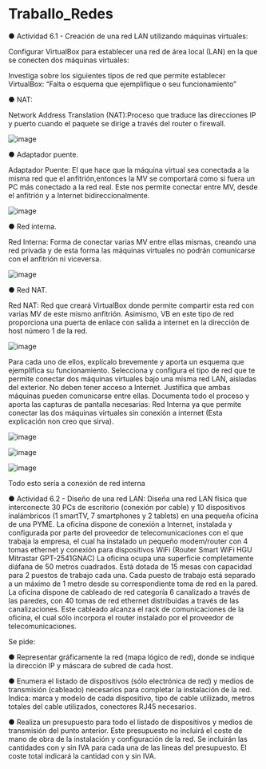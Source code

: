 # Traballo_Redes

● Actividad 6.1 - Creación de una red LAN utilizando máquinas virtuales: 

Configurar VirtualBox para establecer una red de área local (LAN) en la que se conecten dos máquinas virtuales: 




Investiga sobre los siguientes tipos de red que permite establecer VirtualBox:
“Falta o esquema que ejemplifique o seu funcionamiento”


 ● NAT: 
 

Network Address Translation (NAT):Proceso que traduce las direcciones IP y puerto cuando el paquete se dirige a través del router o firewall.


![image](https://github.com/Nardo104/Traballo_Redes/assets/164507058/beef8f77-e12c-4a16-ad63-42d145922418)




● Adaptador puente. 

Adaptador Puente: El que hace que la máquina virtual sea conectada a la misma red que el anfitrión,entonces la MV se comportará como si fuera un PC más conectado a la red real. Este nos permite conectar entre MV, desde el anfitrión y a Internet bidireccionalmente.


![image](https://github.com/Nardo104/Traballo_Redes/assets/164507058/9cde1bc9-aeaf-44bb-86bb-2585d0827810)



● Red interna.

Red Interna: Forma de conectar varias MV entre ellas mismas, creando una red privada y de esta forma las máquinas virtuales no podrán comunicarse con el anfitrión ni viceversa.


![image](https://github.com/Nardo104/Traballo_Redes/assets/164507058/9d0b5173-0557-47a4-ac1f-8761a7c7cf87)


● Red NAT.

Red NAT: Red que creará VirtualBox donde permite compartir esta red con varias MV de este mismo anfitrión. Asimismo, VB en este tipo de red proporciona una puerta de enlace con salida a internet en la dirección de host número 1 de la red.


![image](https://github.com/Nardo104/Traballo_Redes/assets/164507058/06ce15b8-6c71-46bb-9f20-a5a461c78889)




 Para cada uno de ellos, explícalo brevemente y aporta un esquema que ejemplifica su funcionamiento. Selecciona y configura el tipo de red que te permite conectar dos máquinas virtuales bajo una misma red LAN, aisladas del exterior. No deben tener acceso a Internet. Justifica que ambas máquinas pueden comunicarse entre ellas. Documenta todo el proceso y aporta las capturas de pantalla necesarias: 
Red Interna ya que permite conectar las dos máquinas virtuales sin conexión a internet (Esta explicación non creo que sirva).


![image](https://github.com/Nardo104/Traballo_Redes/assets/164507058/b8ffa6fe-2693-455f-9f7b-ea74177cd3df)


![image](https://github.com/Nardo104/Traballo_Redes/assets/164507058/6924d275-8928-474d-8bce-d03d0817af6d)



![image](https://github.com/Nardo104/Traballo_Redes/assets/164507058/498e52a9-925f-4605-8bf9-e06258d5905b)




Todo esto sería a conexión de red interna










● Actividad 6.2 - Diseño de una red LAN:
 Diseña una red LAN física que interconecte 30 PCs de escritorio (conexión por cable) y 10 dispositivos inalámbricos (1 smartTV, 7 smartphones y 2 tablets) en una pequeña oficina de una PYME. La oficina dispone de conexión a Internet, instalada y configurada por parte del proveedor de telecomunicaciones con el que trabaja la empresa, el cual ha instalado un pequeño modem/router con 4 tomas ethernet y conexión para dispositivos WiFi (Router Smart WiFi HGU Mitrastar GPT-2541GNAC) La oficina ocupa una superficie completamente diáfana de 50 metros cuadrados.
 Está dotada de 15 mesas con capacidad para 2 puestos de trabajo cada una. Cada puesto de trabajo está separado a un máximo de 1 metro desde su correspondiente toma de red en la pared. La oficina dispone de cableado de red categoría 6 canalizado a través de las paredes, con 40 tomas de red ethernet distribuidas a través de las canalizaciones. Este cableado alcanza el rack de comunicaciones de la oficina, el cual sólo incorpora el router instalado por el proveedor de telecomunicaciones. 

Se pide:

● Representar gráficamente la red (mapa lógico de red), donde se indique la dirección IP y máscara de subred de cada host. 

● Enumera el listado de dispositivos (sólo electrónica de red) y medios de transmisión (cableado) necesarios para completar la instalación de la red. Indica: marca y modelo de cada dispositivo, tipo de cable utilizado, metros totales del cable utilizados, conectores RJ45 necesarios. 

● Realiza un presupuesto para todo el listado de dispositivos y medios de transmisión del punto anterior. Este presupuesto no incluirá el coste de mano de obra de la instalación y configuración de la red. Se incluirán las cantidades con y sin IVA para cada una de las líneas del presupuesto. El coste total indicará la cantidad con y sin IVA.




